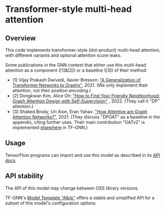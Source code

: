 # Transformer-style multi-head attention

## Overview

This code implements transformer-style (dot-product) multi-head attention,
with different variants and optional attention score leaks.

Some publications in the GNN context that either use this multi-head attention
as a component ([1]&[2]) or a baseline ([3]) of their method:

*   [1] Vijay Prakash Dwivedi, Xavier Bresson: ["A Generalization of Transformer
    Networks to Graphs"](https://arxiv.org/abs/2012.09699), 2021.
    (We only implement their attention, not their position encoding.)
*   [2] Dongkwan Kim, Alice Oh: ["How to Find Your Friendly Neighborhood: Graph
    Attention Design with Self-Supervision"](https://arxiv.org/abs/2204.04879)
    , 2022. (They call it "DP" attention.)
*   [3] Shaked Brody, Uri Alon, Eran Yahav: ["How Attentive are Graph Attention
    Networks?"](https://arxiv.org/abs/2105.14491), 2021.
    (They discuss "DPGAT" as a baseline in the appendix, citing further uses.
    Their main contribution "GATv2" is implemented [elsewhere](../gat_v2)
    in TF-GNN.)

## Usage

TensorFlow programs can import and use this model as described in its
[API docs](https://github.com/tensorflow/gnn/blob/main/tensorflow_gnn/docs/api_docs/python/models/multi_head_attention.md).

## API stability

The API of this model may change between OSS library versions.

TF-GNN's [Model Template "Albis"](../mt_albis/README.md) offers a stable and
simplified API for a subset of this model's configuration options.

<!-- PLACEHOLDER FOR README GOOGLE EXTRAS -->